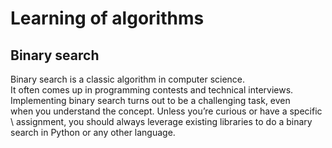 # Learning of algorithms

## Binary search
Binary search is a classic algorithm in computer science. \
It often comes up in programming contests and technical interviews. \
Implementing binary search turns out to be a challenging task, even \
when you understand the concept. Unless you’re curious or have a specific \ 
assignment, you should always leverage existing libraries to do a binary \
search in Python or any other language.
